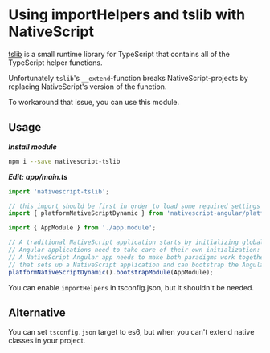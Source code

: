 # Using importHelpers and tslib with NativeScript

[tslib](https://www.npmjs.com/package/tslib) is a small runtime library for TypeScript that contains all of the TypeScript helper functions.

Unfortunately `tslib`'s `__extend`-function breaks NativeScript-projects by replacing NativeScript's version of the function.

To workaround that issue, you can use this module.

## Usage

***Install module***
```bash
npm i --save nativescript-tslib
```

***Edit: app/main.ts***
```typescript
import 'nativescript-tslib';

// this import should be first in order to load some required settings (like globals and reflect-metadata)
import { platformNativeScriptDynamic } from 'nativescript-angular/platform';

import { AppModule } from './app.module';

// A traditional NativeScript application starts by initializing global objects, setting up global CSS rules, creating, and navigating to the main page.
// Angular applications need to take care of their own initialization: modules, components, directives, routes, DI providers.
// A NativeScript Angular app needs to make both paradigms work together, so we provide a wrapper platform object, platformNativeScriptDynamic,
// that sets up a NativeScript application and can bootstrap the Angular framework.
platformNativeScriptDynamic().bootstrapModule(AppModule);
```

You can enable `importHelpers` in tsconfig.json, but it shouldn't be needed.

## Alternative

You can set `tsconfig.json` target to es6, but when you can't extend native classes in your project.
